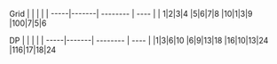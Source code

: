 Grid  | |  | | |
-----|-------| -------- | ---- |
 | 1|2|3|4
 |5|6|7|8
 |10|1|3|9
 |100|7|5|6


DP  | |  | | |
 -----|-------| -------- | ---- |
  |1|3|6|10
  |6|9|13|18
  |16|10|13|24
  |116|17|18|24
